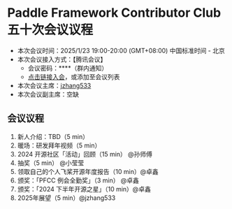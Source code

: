 # Paddle Framework Contributor Club 五十次会议议程

- 本次会议时间：2025/1/23 19:00-20:00 (GMT+08:00) 中国标准时间 - 北京
- 本次会议接入方式：【腾讯会议】
  - 会议密码：\*\*\*\*（群内通知）
  - [点击链接入会](https://meeting.tencent.com/dm/Clrub5hDh78M)，或添加至会议列表
- 本次会议主席：[jzhang533](https://github.com/jzhang533)
- 本次会议副主席：空缺

## 会议议程

1. 新人介绍：TBD（5 min）
2. 暖场：研发拜年视频（5 min）
3. 2024 开源社区「活动」回顾（15 min） @孙师傅
4. 抽奖（5 min） @小莹莹
5. 领取自己的个人飞桨开源年度报告（10 min）@卓鑫
6. 颁奖：「PFCC 例会全勤奖」（3 min） @卓鑫
7. 颁奖：「2024 下半年开源之星」（10 min）@卓鑫
8. 2025年展望（5 min）@jzhang533
